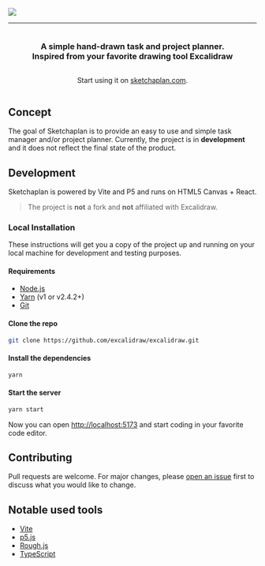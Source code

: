 ![](https://i.imgur.com/lhcJ82D.png)

<hr>
<div align="center" style="display:flex;flex-direction:column;">
  <h3>A simple hand-drawn task and project planner.<br>Inspired from your favorite drawing tool Excalidraw</h3>
  <p>Start using it on <a target="_blank" href="https://sketchaplan.com">sketchaplan.com</a>.</p>
</div>

## Concept
The goal of Sketchaplan is to provide an easy to use and simple task manager and/or project planner. Currently, the project is in **development** and
it does not reflect the final state of the product.

## Development
Sketchaplan is powered by Vite and P5 and runs on HTML5 Canvas + React.
> The project is **not** a fork and **not** affiliated with Excalidraw.

### Local Installation

These instructions will get you a copy of the project up and running on your local machine for development and testing purposes.

#### Requirements

- [Node.js](https://nodejs.org/en/)
- [Yarn](https://yarnpkg.com/getting-started/install) (v1 or v2.4.2+)
- [Git](https://git-scm.com/downloads)

#### Clone the repo

```bash
git clone https://github.com/excalidraw/excalidraw.git
```

#### Install the dependencies

```bash
yarn
```

#### Start the server

```bash
yarn start
```

Now you can open [http://localhost:5173](http://localhost:5173) and start coding in your favorite code editor.

## Contributing

Pull requests are welcome. For major changes, please [open an issue](https://github.com/cunev/sketchaplan/issues/new) first to discuss what you would like to change.

## Notable used tools

- [Vite](https://github.com/vitejs/vite)
- [p5.js](https://github.com/processing/p5.js?files=1)
- [Rough.js](https://roughjs.com)
- [TypeScript](https://www.typescriptlang.org)
